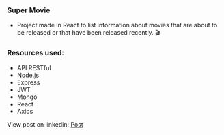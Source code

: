 ### Super Movie
* Project made in React to list information about movies that are about to be released or that have been released recently. 🎬

### Resources used:
* API RESTful 
* Node.js 
* Express 
* JWT  
* Mongo
* React
* Axios

View post on linkedin: <a href = "https://www.linkedin.com/feed/update/urn:li:activity:6895733840623546368/">Post</a>
